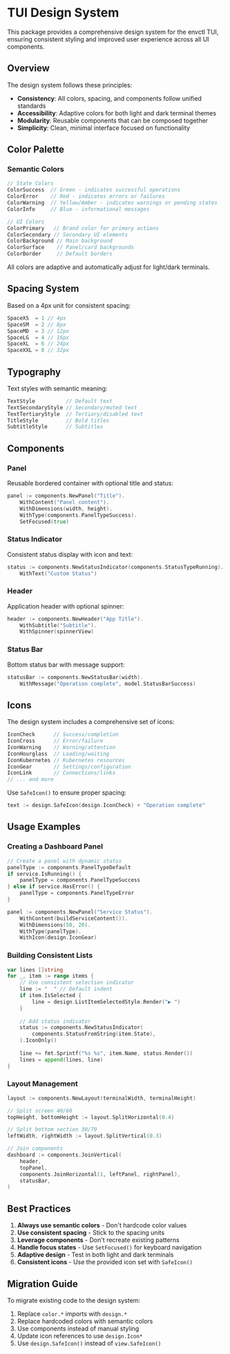 # TUI Design System

This package provides a comprehensive design system for the envctl TUI, ensuring consistent styling and improved user experience across all UI components.

## Overview

The design system follows these principles:
- **Consistency**: All colors, spacing, and components follow unified standards
- **Accessibility**: Adaptive colors for both light and dark terminal themes
- **Modularity**: Reusable components that can be composed together
- **Simplicity**: Clean, minimal interface focused on functionality

## Color Palette

### Semantic Colors

```go
// State Colors
ColorSuccess  // Green - indicates successful operations
ColorError    // Red - indicates errors or failures
ColorWarning  // Yellow/Amber - indicates warnings or pending states
ColorInfo     // Blue - informational messages

// UI Colors
ColorPrimary   // Brand color for primary actions
ColorSecondary // Secondary UI elements
ColorBackground // Main background
ColorSurface    // Panel/card backgrounds
ColorBorder     // Default borders
```

All colors are adaptive and automatically adjust for light/dark terminals.

## Spacing System

Based on a 4px unit for consistent spacing:

```go
SpaceXS  = 1 // 4px
SpaceSM  = 2 // 8px
SpaceMD  = 3 // 12px
SpaceLG  = 4 // 16px
SpaceXL  = 6 // 24px
SpaceXXL = 8 // 32px
```

## Typography

Text styles with semantic meaning:

```go
TextStyle          // Default text
TextSecondaryStyle // Secondary/muted text
TextTertiaryStyle  // Tertiary/disabled text
TitleStyle         // Bold titles
SubtitleStyle      // Subtitles
```

## Components

### Panel
Reusable bordered container with optional title and status:

```go
panel := components.NewPanel("Title").
    WithContent("Panel content").
    WithDimensions(width, height).
    WithType(components.PanelTypeSuccess).
    SetFocused(true)
```

### Status Indicator
Consistent status display with icon and text:

```go
status := components.NewStatusIndicator(components.StatusTypeRunning).
    WithText("Custom Status")
```

### Header
Application header with optional spinner:

```go
header := components.NewHeader("App Title").
    WithSubtitle("Subtitle").
    WithSpinner(spinnerView)
```

### Status Bar
Bottom status bar with message support:

```go
statusBar := components.NewStatusBar(width).
    WithMessage("Operation complete", model.StatusBarSuccess)
```

## Icons

The design system includes a comprehensive set of icons:

```go
IconCheck      // Success/completion
IconCross      // Error/failure
IconWarning    // Warning/attention
IconHourglass  // Loading/waiting
IconKubernetes // Kubernetes resources
IconGear       // Settings/configuration
IconLink       // Connections/links
// ... and more
```

Use `SafeIcon()` to ensure proper spacing:

```go
text := design.SafeIcon(design.IconCheck) + "Operation complete"
```

## Usage Examples

### Creating a Dashboard Panel

```go
// Create a panel with dynamic status
panelType := components.PanelTypeDefault
if service.IsRunning() {
    panelType = components.PanelTypeSuccess
} else if service.HasError() {
    panelType = components.PanelTypeError
}

panel := components.NewPanel("Service Status").
    WithContent(buildServiceContent()).
    WithDimensions(50, 20).
    WithType(panelType).
    WithIcon(design.IconGear)
```

### Building Consistent Lists

```go
var lines []string
for _, item := range items {
    // Use consistent selection indicator
    line := "  " // Default indent
    if item.IsSelected {
        line = design.ListItemSelectedStyle.Render("▶ ")
    }
    
    // Add status indicator
    status := components.NewStatusIndicator(
        components.StatusFromString(item.State),
    ).IconOnly()
    
    line += fmt.Sprintf("%s %s", item.Name, status.Render())
    lines = append(lines, line)
}
```

### Layout Management

```go
layout := components.NewLayout(terminalWidth, terminalHeight)

// Split screen 40/60
topHeight, bottomHeight := layout.SplitHorizontal(0.4)

// Split bottom section 30/70
leftWidth, rightWidth := layout.SplitVertical(0.3)

// Join components
dashboard := components.JoinVertical(
    header,
    topPanel,
    components.JoinHorizontal(1, leftPanel, rightPanel),
    statusBar,
)
```

## Best Practices

1. **Always use semantic colors** - Don't hardcode color values
2. **Use consistent spacing** - Stick to the spacing units
3. **Leverage components** - Don't recreate existing patterns
4. **Handle focus states** - Use `SetFocused()` for keyboard navigation
5. **Adaptive design** - Test in both light and dark terminals
6. **Consistent icons** - Use the provided icon set with `SafeIcon()`

## Migration Guide

To migrate existing code to the design system:

1. Replace `color.*` imports with `design.*`
2. Replace hardcoded colors with semantic colors
3. Use components instead of manual styling
4. Update icon references to use `design.Icon*`
5. Use `design.SafeIcon()` instead of `view.SafeIcon()` 